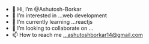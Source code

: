 - 👋 Hi, I’m @Ashutosh-Borkar
- 👀 I’m interested in ...web development
- 🌱 I’m currently learning ...reactjs
- 💞️ I’m looking to collaborate on ...
- 📫 How to reach me ...ashutoshborkar14@gmail.com

<!---
Ashutosh-Borkar/Ashutosh-Borkar is a ✨ special ✨ repository because its `README.md` (this file) appears on your GitHub profile.
You can click the Preview link to take a look at your changes.
--->
